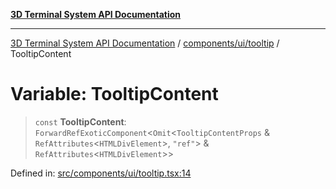 [**3D Terminal System API Documentation**](../../../../README.md)

***

[3D Terminal System API Documentation](../../../../README.md) / [components/ui/tooltip](../README.md) / TooltipContent

# Variable: TooltipContent

> `const` **TooltipContent**: `ForwardRefExoticComponent`\<`Omit`\<`TooltipContentProps` & `RefAttributes`\<`HTMLDivElement`\>, `"ref"`\> & `RefAttributes`\<`HTMLDivElement`\>\>

Defined in: [src/components/ui/tooltip.tsx:14](https://github.com/Dicommunitas/ThreeJS_Terminal_3D/blob/ddd5d4bcdcae7e6ea863634448491f6c8a8bd764/src/components/ui/tooltip.tsx#L14)
